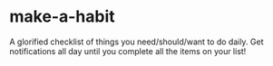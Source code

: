 # make-a-habit
A glorified checklist of things you need/should/want to do daily.  Get notifications all day until you complete all the items on your list!
